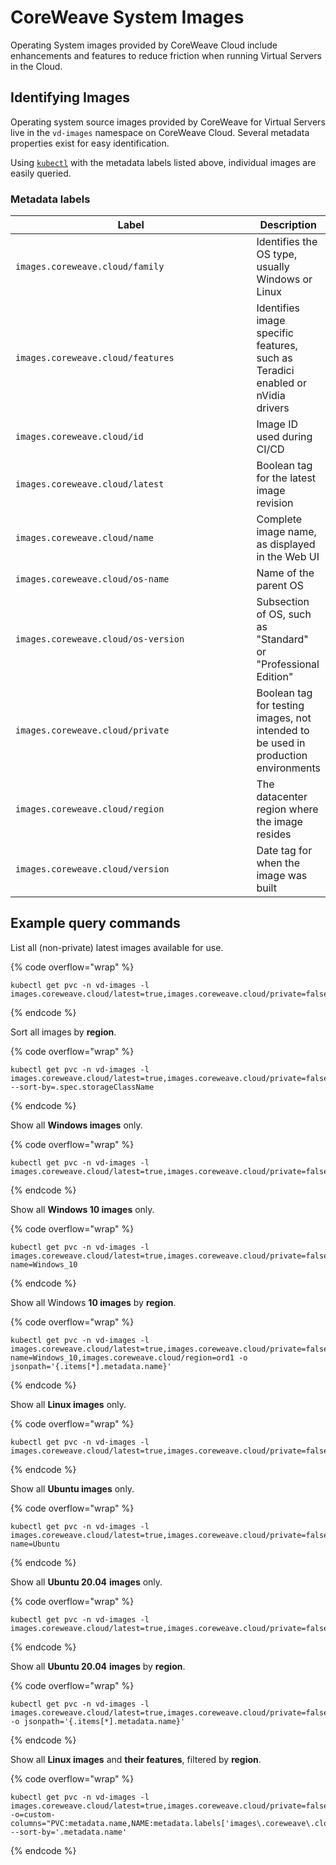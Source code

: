 # CoreWeave System Images

Operating System images provided by CoreWeave Cloud include enhancements and features to reduce friction when running Virtual Servers in the Cloud.

## Identifying Images

Operating system source images provided by CoreWeave for Virtual Servers live in the `vd-images` namespace on CoreWeave Cloud. Several metadata properties exist for easy identification.

Using [`kubectl`](../../coreweave-kubernetes/getting-started.md#install-kubernetes-command-line-tools) with the metadata labels listed above, individual images are easily queried.

### Metadata labels

<table><thead><tr><th width="389">Label</th><th>Description</th></tr></thead><tbody><tr><td><code>images.coreweave.cloud/family</code></td><td>Identifies the OS type, usually Windows or Linux</td></tr><tr><td><code>images.coreweave.cloud/features</code></td><td>Identifies image specific features, such as Teradici enabled or nVidia drivers</td></tr><tr><td><code>images.coreweave.cloud/id</code></td><td>Image ID used during CI/CD</td></tr><tr><td><code>images.coreweave.cloud/latest</code></td><td>Boolean tag for the latest image revision</td></tr><tr><td><code>images.coreweave.cloud/name</code></td><td>Complete image name, as displayed in the Web UI</td></tr><tr><td><code>images.coreweave.cloud/os-name</code></td><td>Name of the parent OS</td></tr><tr><td><code>images.coreweave.cloud/os-version</code></td><td>Subsection of OS, such as "Standard" or "Professional Edition"</td></tr><tr><td><code>images.coreweave.cloud/private</code></td><td>Boolean tag for testing images, not intended to be used in production environments</td></tr><tr><td><code>images.coreweave.cloud/region</code></td><td>The datacenter region where the image resides</td></tr><tr><td><code>images.coreweave.cloud/version</code></td><td>Date tag for when the image was built</td></tr></tbody></table>

## Example query commands

List all (non-private) latest images available for use.

{% code overflow="wrap" %}
```shell
kubectl get pvc -n vd-images -l images.coreweave.cloud/latest=true,images.coreweave.cloud/private=false
```
{% endcode %}

Sort all images by **region**.

{% code overflow="wrap" %}
```shell
kubectl get pvc -n vd-images -l images.coreweave.cloud/latest=true,images.coreweave.cloud/private=false --sort-by=.spec.storageClassName
```
{% endcode %}

Show all **Windows images** only.

{% code overflow="wrap" %}
```shell
kubectl get pvc -n vd-images -l images.coreweave.cloud/latest=true,images.coreweave.cloud/private=false,images.coreweave.cloud/family=windows
```
{% endcode %}

Show all **Windows 10 images** only.

{% code overflow="wrap" %}
```shell
kubectl get pvc -n vd-images -l images.coreweave.cloud/latest=true,images.coreweave.cloud/private=false,images.coreweave.cloud/os-name=Windows_10
```
{% endcode %}

Show all Windows **10 images** by **region**.

{% code overflow="wrap" %}
```shell
kubectl get pvc -n vd-images -l images.coreweave.cloud/latest=true,images.coreweave.cloud/private=false,images.coreweave.cloud/os-name=Windows_10,images.coreweave.cloud/region=ord1 -o jsonpath='{.items[*].metadata.name}'
```
{% endcode %}

Show all **Linux images** only.

{% code overflow="wrap" %}
```shell
kubectl get pvc -n vd-images -l images.coreweave.cloud/latest=true,images.coreweave.cloud/private=false,images.coreweave.cloud/family=linux
```
{% endcode %}

Show all **Ubuntu images** only.

{% code overflow="wrap" %}
```shell
kubectl get pvc -n vd-images -l images.coreweave.cloud/latest=true,images.coreweave.cloud/private=false,images.coreweave.cloud/os-name=Ubuntu
```
{% endcode %}

Show all **Ubuntu 20.04** **images** only.

{% code overflow="wrap" %}
```shell
kubectl get pvc -n vd-images -l images.coreweave.cloud/latest=true,images.coreweave.cloud/private=false,images.coreweave.cloud/name=Ubuntu_20.04
```
{% endcode %}

Show all **Ubuntu 20.04** **images** by **region**.

{% code overflow="wrap" %}
```shell
kubectl get pvc -n vd-images -l images.coreweave.cloud/latest=true,images.coreweave.cloud/private=false,images.coreweave.cloud/name=Ubuntu_20.04,images.coreweave.cloud/region=ord1 -o jsonpath='{.items[*].metadata.name}'
```
{% endcode %}

Show all **Linux images** and **their features**, filtered by **region**.

{% code overflow="wrap" %}
```shell
kubectl get pvc -n vd-images -l images.coreweave.cloud/latest=true,images.coreweave.cloud/private=false,images.coreweave.cloud/family=linux,images.coreweave.cloud/region=ord1 -o=custom-columns="PVC:metadata.name,NAME:metadata.labels['images\.coreweave\.cloud\/name'],FEATURES:metadata.labels['images\.coreweave\.cloud\/features'],SIZE:status.capacity.storage,STORAGECLASS:.spec.storageClassName" --sort-by='.metadata.name'
```
{% endcode %}
